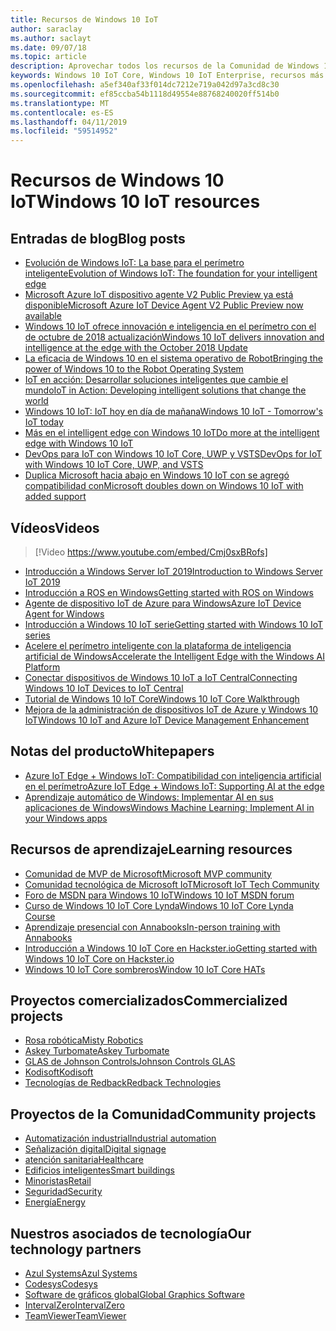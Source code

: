 ```yaml
---
title: Recursos de Windows 10 IoT
author: saraclay
ms.author: saclayt
ms.date: 09/07/18
ms.topic: article
description: Aprovechar todos los recursos de la Comunidad de Windows 10 IoT.
keywords: Windows 10 IoT Core, Windows 10 IoT Enterprise, recursos más valiosos personas, vídeos, blogs
ms.openlocfilehash: a5ef340af33f014dc7212e719a042d97a3cd8c30
ms.sourcegitcommit: ef85ccba54b1118d49554e88768240020ff514b0
ms.translationtype: MT
ms.contentlocale: es-ES
ms.lasthandoff: 04/11/2019
ms.locfileid: "59514952"
---
```

# <a name="windows-10-iot-resources"></a><span data-ttu-id="42d2e-104">Recursos de Windows 10 IoT</span><span class="sxs-lookup"><span data-stu-id="42d2e-104">Windows 10 IoT resources</span></span>

## <a name="blog-posts"></a><span data-ttu-id="42d2e-105">Entradas de blog</span><span class="sxs-lookup"><span data-stu-id="42d2e-105">Blog posts</span></span>

* [<span data-ttu-id="42d2e-106">Evolución de Windows IoT: La base para el perímetro inteligente</span><span class="sxs-lookup"><span data-stu-id="42d2e-106">Evolution of Windows IoT: The foundation for your intelligent edge</span></span>](https://blogs.windows.com/windowsexperience/2019/04/03/evolution-of-windows-iot-the-foundation-for-your-intelligent-edge/)
* [<span data-ttu-id="42d2e-107">Microsoft Azure IoT dispositivo agente V2 Public Preview ya está disponible</span><span class="sxs-lookup"><span data-stu-id="42d2e-107">Microsoft Azure IoT Device Agent V2 Public Preview now available</span></span>](https://blogs.windows.com/windowsexperience/2019/01/15/microsoft-azure-iot-device-agent-v2-public-preview-now-available/#fB07iWklwq1Ro8dk.97)
* [<span data-ttu-id="42d2e-108">Windows 10 IoT ofrece innovación e inteligencia en el perímetro con el de octubre de 2018 actualización</span><span class="sxs-lookup"><span data-stu-id="42d2e-108">Windows 10 IoT delivers innovation and intelligence at the edge with the October 2018 Update</span></span>](https://blogs.windows.com/windowsexperience/2018/10/04/windows-10-iot-delivers-innovation-and-intelligence-at-the-edge-with-the-october-2018-update/#9g9hmmO2AdUB1C6F.97) 
* [<span data-ttu-id="42d2e-109">La eficacia de Windows 10 en el sistema operativo de Robot</span><span class="sxs-lookup"><span data-stu-id="42d2e-109">Bringing the power of Windows 10 to the Robot Operating System</span></span>](https://blogs.windows.com/windowsexperience/2018/09/28/bringing-the-power-of-windows-10-to-the-robot-operating-system/#pqcOPjyO74t65LGb.97)
* [<span data-ttu-id="42d2e-110">IoT en acción: Desarrollar soluciones inteligentes que cambie el mundo</span><span class="sxs-lookup"><span data-stu-id="42d2e-110">IoT in Action: Developing intelligent solutions that change the world</span></span>](https://blogs.windows.com/windowsexperience/2018/09/05/iot-in-action-developing-intelligent-solutions-that-change-the-world/#GHq5SrW6ffImgLgv.97)
* [<span data-ttu-id="42d2e-111">Windows 10 IoT: IoT hoy en día de mañana</span><span class="sxs-lookup"><span data-stu-id="42d2e-111">Windows 10 IoT - Tomorrow's IoT today</span></span>](https://blogs.windows.com/windowsexperience/2018/06/05/windows-10-iot-tomorrows-iot-today/#wl3TcsFseJ6XROUZ.97)
* [<span data-ttu-id="42d2e-112">Más en el intelligent edge con Windows 10 IoT</span><span class="sxs-lookup"><span data-stu-id="42d2e-112">Do more at the intelligent edge with Windows 10 IoT</span></span>](https://blogs.windows.com/windowsexperience/2018/05/07/do-more-at-the-intelligent-edge-with-windows-10-iot/#uDVaAtoBvz7BGrTf.97)
* [<span data-ttu-id="42d2e-113">DevOps para IoT con Windows 10 IoT Core, UWP y VSTS</span><span class="sxs-lookup"><span data-stu-id="42d2e-113">DevOps for IoT with Windows 10 IoT Core, UWP, and VSTS</span></span>](https://blogs.msdn.microsoft.com/devops/2018/03/07/devops-for-iot-with-win10-iot-core-uwp-and-vsts/)
* [<span data-ttu-id="42d2e-114">Duplica Microsoft hacia abajo en Windows 10 IoT con se agregó compatibilidad con</span><span class="sxs-lookup"><span data-stu-id="42d2e-114">Microsoft doubles down on Windows 10 IoT with added support</span></span>](https://blogs.windows.com/windowsexperience/2018/02/27/microsoft-doubles-down-on-windows-10-iot-with-added-support/#DJaDiKX0bYJ1JDHD.97)

## <a name="videos"></a><span data-ttu-id="42d2e-115">Vídeos</span><span class="sxs-lookup"><span data-stu-id="42d2e-115">Videos</span></span>

>[!Video https://www.youtube.com/embed/Cmj0sxBRofs]
* [<span data-ttu-id="42d2e-116">Introducción a Windows Server IoT 2019</span><span class="sxs-lookup"><span data-stu-id="42d2e-116">Introduction to Windows Server IoT 2019</span></span>](https://channel9.msdn.com/Shows/Internet-of-Things-Show/Introduction-to-Windows-Server-IoT-2019)
* [<span data-ttu-id="42d2e-117">Introducción a ROS en Windows</span><span class="sxs-lookup"><span data-stu-id="42d2e-117">Getting started with ROS on Windows</span></span>](https://www.youtube.com/watch?v=nZSjwMLi3jQ)
* [<span data-ttu-id="42d2e-118">Agente de dispositivo IoT de Azure para Windows</span><span class="sxs-lookup"><span data-stu-id="42d2e-118">Azure IoT Device Agent for Windows</span></span>](https://www.youtube.com/watch?v=DZn6diOn7uI)
* [<span data-ttu-id="42d2e-119">Introducción a Windows 10 IoT serie</span><span class="sxs-lookup"><span data-stu-id="42d2e-119">Getting started with Windows 10 IoT series</span></span>](https://www.youtube.com/watch?v=A-kazyOiBvs&t)
* [<span data-ttu-id="42d2e-120">Acelere el perímetro inteligente con la plataforma de inteligencia artificial de Windows</span><span class="sxs-lookup"><span data-stu-id="42d2e-120">Accelerate the Intelligent Edge with the Windows AI Platform</span></span>](https://www.youtube.com/watch?v=7bFAg6w4J00)
* [<span data-ttu-id="42d2e-121">Conectar dispositivos de Windows 10 IoT a IoT Central</span><span class="sxs-lookup"><span data-stu-id="42d2e-121">Connecting Windows 10 IoT Devices to IoT Central</span></span>](https://channel9.msdn.com/Shows/Internet-of-Things-Show/Connecting-Windows-IoT-Devices-To-IoT-Central)
* [<span data-ttu-id="42d2e-122">Tutorial de Windows 10 IoT Core</span><span class="sxs-lookup"><span data-stu-id="42d2e-122">Windows 10 IoT Core Walkthrough</span></span>](https://channel9.msdn.com/Blogs/Seth-Juarez/Windows-IoT-Core-Walkthrough?term=windows%20iot%20core)
* [<span data-ttu-id="42d2e-123">Mejora de la administración de dispositivos IoT de Azure y Windows 10 IoT</span><span class="sxs-lookup"><span data-stu-id="42d2e-123">Windows 10 IoT and Azure IoT Device Management Enhancement</span></span>](https://channel9.msdn.com/Shows/Azure-Friday/Windows-10-IoT-and-Azure-IoT-Device-Management-Enhancements?term=windows%20iot%20core)

## <a name="whitepapers"></a><span data-ttu-id="42d2e-124">Notas del producto</span><span class="sxs-lookup"><span data-stu-id="42d2e-124">Whitepapers</span></span>
* [<span data-ttu-id="42d2e-125">Azure IoT Edge + Windows IoT: Compatibilidad con inteligencia artificial en el perímetro</span><span class="sxs-lookup"><span data-stu-id="42d2e-125">Azure IoT Edge + Windows IoT: Supporting AI at the edge</span></span>](https://aka.ms/IoT-Edge-WP)
* [<span data-ttu-id="42d2e-126">Aprendizaje automático de Windows: Implementar AI en sus aplicaciones de Windows</span><span class="sxs-lookup"><span data-stu-id="42d2e-126">Windows Machine Learning: Implement AI in your Windows apps</span></span>](https://aka.ms/Windows-ML-WP)

## <a name="learning-resources"></a><span data-ttu-id="42d2e-127">Recursos de aprendizaje</span><span class="sxs-lookup"><span data-stu-id="42d2e-127">Learning resources</span></span>

* [<span data-ttu-id="42d2e-128">Comunidad de MVP de Microsoft</span><span class="sxs-lookup"><span data-stu-id="42d2e-128">Microsoft MVP community</span></span>](https://mvp.microsoft.com/)
* [<span data-ttu-id="42d2e-129">Comunidad tecnológica de Microsoft IoT</span><span class="sxs-lookup"><span data-stu-id="42d2e-129">Microsoft IoT Tech Community</span></span>](https://techcommunity.microsoft.com/t5/Internet-of-Things-IoT/ct-p/IoT)
* [<span data-ttu-id="42d2e-130">Foro de MSDN para Windows 10 IoT</span><span class="sxs-lookup"><span data-stu-id="42d2e-130">Windows 10 IoT MSDN forum</span></span>](https://social.msdn.microsoft.com/forums/en-US/home?forum=WindowsIoT)
* [<span data-ttu-id="42d2e-131">Curso de Windows 10 IoT Core Lynda</span><span class="sxs-lookup"><span data-stu-id="42d2e-131">Windows 10 IoT Core Lynda Course</span></span>](https://www.lynda.com/Windows-tutorials/IoT-Development-Windows-10-IoT-Core-1-Installation-Basic-Connection/556513-2.html)
* [<span data-ttu-id="42d2e-132">Aprendizaje presencial con Annabooks</span><span class="sxs-lookup"><span data-stu-id="42d2e-132">In-person training with Annabooks</span></span>](http://www.annabooks.com/training.html)
* [<span data-ttu-id="42d2e-133">Introducción a Windows 10 IoT Core en Hackster.io</span><span class="sxs-lookup"><span data-stu-id="42d2e-133">Getting started with Windows 10 IoT Core on Hackster.io</span></span>](http://www.hackster.io/KiwiBryn)
* [<span data-ttu-id="42d2e-134">Windows 10 IoT Core sombreros</span><span class="sxs-lookup"><span data-stu-id="42d2e-134">Window 10 IoT Core HATs</span></span>](https://www.turta.io/iothat)

## <a name="commercialized-projects"></a><span data-ttu-id="42d2e-135">Proyectos comercializados</span><span class="sxs-lookup"><span data-stu-id="42d2e-135">Commercialized projects</span></span>

* [<span data-ttu-id="42d2e-136">Rosa robótica</span><span class="sxs-lookup"><span data-stu-id="42d2e-136">Misty Robotics</span></span>](https://customers.microsoft.com/en-us/story/misty-robotics)
* [<span data-ttu-id="42d2e-137">Askey Turbomate</span><span class="sxs-lookup"><span data-stu-id="42d2e-137">Askey Turbomate</span></span>](https://customers.microsoft.com/en-us/story/askey)
* [<span data-ttu-id="42d2e-138">GLAS de Johnson Controls</span><span class="sxs-lookup"><span data-stu-id="42d2e-138">Johnson Controls GLAS</span></span>](https://customers.microsoft.com/en-us/story/johnson-controls)
* [<span data-ttu-id="42d2e-139">Kodisoft</span><span class="sxs-lookup"><span data-stu-id="42d2e-139">Kodisoft</span></span>](https://customers.microsoft.com/en-us/story/kodisoft)
* [<span data-ttu-id="42d2e-140">Tecnologías de Redback</span><span class="sxs-lookup"><span data-stu-id="42d2e-140">Redback Technologies</span></span>](https://customers.microsoft.com/en-us/story/redback-technologies)


## <a name="community-projects"></a><span data-ttu-id="42d2e-141">Proyectos de la Comunidad</span><span class="sxs-lookup"><span data-stu-id="42d2e-141">Community projects</span></span>

* [<span data-ttu-id="42d2e-142">Automatización industrial</span><span class="sxs-lookup"><span data-stu-id="42d2e-142">Industrial automation</span></span>](https://www.hackster.io/projects/tags/industrial+automation+win10)
* [<span data-ttu-id="42d2e-143">Señalización digital</span><span class="sxs-lookup"><span data-stu-id="42d2e-143">Digital signage</span></span>](https://www.hackster.io/projects/tags/digital+signage+win10)
* [<span data-ttu-id="42d2e-144">atención sanitaria</span><span class="sxs-lookup"><span data-stu-id="42d2e-144">Healthcare</span></span>](https://www.hackster.io/projects/tags/healthcare+win10)
* [<span data-ttu-id="42d2e-145">Edificios inteligentes</span><span class="sxs-lookup"><span data-stu-id="42d2e-145">Smart buildings</span></span>](https://www.hackster.io/projects/tags/smart+building+win10)
* [<span data-ttu-id="42d2e-146">Minoristas</span><span class="sxs-lookup"><span data-stu-id="42d2e-146">Retail</span></span>](https://www.hackster.io/projects/tags/retail+win10)
* [<span data-ttu-id="42d2e-147">Seguridad</span><span class="sxs-lookup"><span data-stu-id="42d2e-147">Security</span></span>](https://www.hackster.io/projects/tags/security+win10)
* [<span data-ttu-id="42d2e-148">Energía</span><span class="sxs-lookup"><span data-stu-id="42d2e-148">Energy</span></span>](https://www.hackster.io/projects/tags/energy+win10)

## <a name="our-technology-partners"></a><span data-ttu-id="42d2e-149">Nuestros asociados de tecnología</span><span class="sxs-lookup"><span data-stu-id="42d2e-149">Our technology partners</span></span>

* [<span data-ttu-id="42d2e-150">Azul Systems</span><span class="sxs-lookup"><span data-stu-id="42d2e-150">Azul Systems</span></span>](https://www.azul.com/)
* [<span data-ttu-id="42d2e-151">Codesys</span><span class="sxs-lookup"><span data-stu-id="42d2e-151">Codesys</span></span>](https://de.codesys.com/)
* [<span data-ttu-id="42d2e-152">Software de gráficos global</span><span class="sxs-lookup"><span data-stu-id="42d2e-152">Global Graphics Software</span></span>](https://www.globalgraphics.com/)
* [<span data-ttu-id="42d2e-153">IntervalZero</span><span class="sxs-lookup"><span data-stu-id="42d2e-153">IntervalZero</span></span>](https://www.intervalzero.com/)
* [<span data-ttu-id="42d2e-154">TeamViewer</span><span class="sxs-lookup"><span data-stu-id="42d2e-154">TeamViewer</span></span>](https://www.teamviewer.us/)




 



